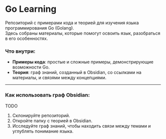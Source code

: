 # Go Learning

Репозиторий с примерами кода и теорией для изучения языка программирования Go (Golang).  
Здесь собраны материалы, которые помогут освоить язык, разобраться в его особенностях.  

### Что внутри:
- **Примеры кода**: простые и сложные примеры, демонстрирующие возможности Go.
- **Теория**: граф знаний, созданный в Obsidian, со ссылками на материалы, и связями между концепциями.

---

### Как использовать граф Obsidian:
TODO
1. Склонируйте репозиторий.
2. Откройте папку с теорией в Obsidian.
3. Исследуйте граф знаний, чтобы находить связи между темами и углублять понимание языка.

